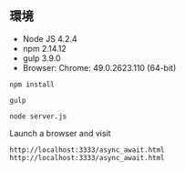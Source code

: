 ## 環境

* Node JS 4.2.4
* npm 2.14.12
* gulp 3.9.0
* Browser: Chrome:  49.0.2623.110 (64-bit)


```
npm install
```

```
gulp
```

```
node server.js
```


Launch a browser and visit

```
http://localhost:3333/async_await.html
http://localhost:3333/async_await.html
```
